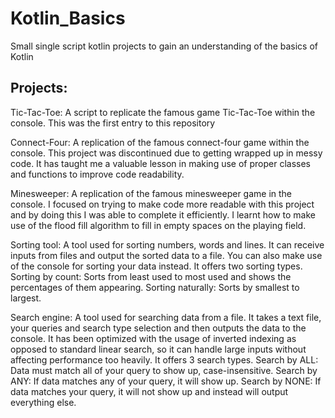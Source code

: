 # Kotlin_Basics
Small single script kotlin projects to gain an understanding of the basics of Kotlin
## Projects:
Tic-Tac-Toe: A script to replicate the famous game Tic-Tac-Toe within the console. This was the first entry to this repository

Connect-Four: A replication of the famous connect-four game within the console. This project was discontinued due to getting wrapped up in messy code. It has taught me a valuable lesson in making use of proper classes and functions to improve code readability.

Minesweeper: A replication of the famous minesweeper game in the console. I focused on trying to make code more readable with this project and by doing this I was able to complete it efficiently. I learnt how to make use of the flood fill algorithm to fill in empty spaces on the playing field. 

Sorting tool: A tool used for sorting numbers, words and lines. It can receive inputs from files and output the sorted data to a file. You can also make use of the console for sorting your data instead. It offers two sorting types. Sorting by count: Sorts from least used to most used and shows the percentages of them appearing. Sorting naturally: Sorts by smallest to largest. 

Search engine: A tool used for searching data from a file. It takes a text file, your queries and search type selection and then outputs the data to the console. It has been optimized with the usage of inverted indexing as opposed to standard linear search, so it can handle large inputs without affecting performance too heavily. It offers 3 search types. Search by ALL: Data must match all of your query to show up, case-insensitive. Search by ANY: If data matches any of your query, it will show up. Search by NONE: If data matches your query, it will not show up and instead will output everything else. 
